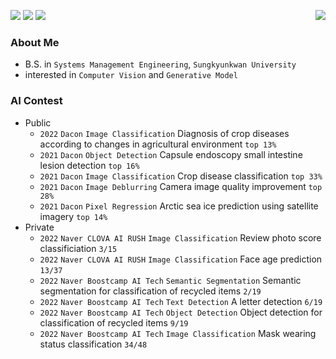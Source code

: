 <p align="left">
<img align="right" src="https://hits.seeyoufarm.com/api/count/incr/badge.svg?url=https%3A%2F%2Fgithub.com%2FDongwoo-Im&count_bg=%2379C83D&title_bg=%23555555&icon=&icon_color=%23E7E7E7&title=hits&edge_flat=false"/>
<img src="https://img.shields.io/badge/Python-3776AB?style=flat-plastic&logo=Python&logoColor=white"/>
<img src="https://img.shields.io/badge/Pytorch-EE4C2C?style=flat-plastic&logo=Pytorch&logoColor=white"/>
<img src="https://img.shields.io/badge/Wandb-FFBE00?style=flat-plastic&logo=Weightsandbiases&logoColor=white"/>
</p>

### About Me
- B.S. in `Systems Management Engineering`, `Sungkyunkwan University` <br>
- interested in `Computer Vision` and `Generative Model` <br>

### AI Contest
- Public
    - `2022` `Dacon` `Image Classification` Diagnosis of crop diseases according to changes in agricultural environment `top 13%` <br>
    - `2021` `Dacon` `Object Detection` Capsule endoscopy small intestine lesion detection `top 16%` <br>
    - `2021` `Dacon` `Image Classification` Crop disease classification `top 33%` <br>
    - `2021` `Dacon` `Image Deblurring` Camera image quality improvement `top 28%` <br>
    - `2021` `Dacon` `Pixel Regression` Arctic sea ice prediction using satellite imagery `top 14%` <br>
- Private
    - `2022` `Naver CLOVA AI RUSH` `Image Classification` Review photo score classificiation `3/15` <br>
    - `2022` `Naver CLOVA AI RUSH` `Image Classification` Face age prediction `13/37` <br>
    - `2022` `Naver Boostcamp AI Tech` `Semantic Segmentation` Semantic segmentation for classification of recycled items `2/19` <br>
    - `2022` `Naver Boostcamp AI Tech` `Text Detection` A letter detection `6/19` <br>
    - `2022` `Naver Boostcamp AI Tech` `Object Detection` Object detection for classification of recycled items `9/19` <br>
    - `2022` `Naver Boostcamp AI Tech` `Image Classification` Mask wearing status classification `34/48` <br>
